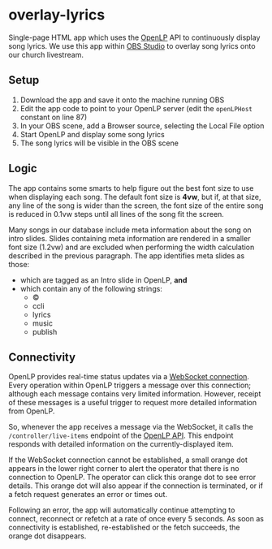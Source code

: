 # overlay-lyrics

Single-page HTML app which uses the [OpenLP](https://openlp.org/) API to continuously
display song lyrics. We use this app within [OBS Studio](https://obsproject.com/) to
overlay song lyrics onto our church livestream.

## Setup

1. Download the app and save it onto the machine running OBS
2. Edit the app code to point to your OpenLP server (edit the `openLPHost` constant on line 87)
3. In your OBS scene, add a Browser source, selecting the Local File option
4. Start OpenLP and display some song lyrics
5. The song lyrics will be visible in the OBS scene

## Logic

The app contains some smarts to help figure out the best font size to use when displaying
each song. The default font size is **4vw**, but if, at that size, any line of the song is
wider than the screen, the font size of the entire song is reduced in 0.1vw steps until
all lines of the song fit the screen.

Many songs in our database include meta information about the song on intro slides. Slides
containing meta information are rendered in a smaller font size (1.2vw) and are excluded
when performing the width calculation described in the previous paragraph. The app
identifies meta slides as those:

* which are tagged as an Intro slide in OpenLP, **and**
* which contain any of the following strings:
  * ©
  * ccli
  * lyrics
  * music
  * publish

## Connectivity

OpenLP provides real-time status updates via a [WebSocket connection](https://gitlab.com/openlp/wiki/-/wikis/Documentation/websockets).
Every operation within OpenLP triggers a message over this connection; although each
message contains very limited information. However, receipt of these messages is a useful
trigger to request more detailed information from OpenLP.

So, whenever the app receives a message via the WebSocket, it calls the `/controller/live-items`
endpoint of the [OpenLP API](https://gitlab.com/openlp/wiki/-/wikis/Documentation/HTTP-API).
This endpoint responds with detailed information on the currently-displayed item.

If the WebSocket connection cannot be established, a small orange dot appears in the lower
right corner to alert the operator that there is no connection to OpenLP. The operator can
click this orange dot to see error details. This orange dot will also appear if the
connection is terminated, or if a fetch request generates an error or times out.

Following an error, the app will automatically continue attempting to connect, reconnect
or refetch at a rate of once every 5 seconds. As soon as connectivity is established,
re-established or the fetch succeeds, the orange dot disappears.
